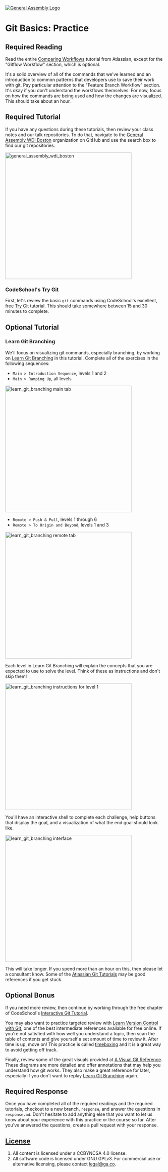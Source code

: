 [![General Assembly Logo](https://camo.githubusercontent.com/1a91b05b8f4d44b5bbfb83abac2b0996d8e26c92/687474703a2f2f692e696d6775722e636f6d2f6b6538555354712e706e67)](https://generalassemb.ly/education/web-development-immersive)

# Git Basics: Practice

## Required Reading

Read the entire [Comparing Workflows](https://www.atlassian.com/git/tutorials/comparing-workflows)
tutorial from Atlassian, except for the "Gitflow Workflow" section, which is
optional.

It's a solid overview of all of the commands that we've learned and an
introduction to common patterns that developers use to save their work with git.
Pay particular attention to the "Feature Branch Workflow" section. It's okay if
you don't understand the workflows themselves. For now, focus on how the
commands are being used and how the changes are visualized. This should take
about an hour.

## Required Tutorial

If you have any questions during these tutorials, then review your class notes
and our talk repositories. To do that, navigate to the [General Assembly WDI Boston](https://github.com/ga-wdi-boston)
organization on GitHub and use the search box to find our git repositories.

<img width="400"
     alt="general_assembly_wdi_boston"
     src="https://cloud.githubusercontent.com/assets/388761/10182069/3932739e-66ee-11e5-8763-aa99f76510bf.png">

### CodeSchool's Try Git

First, let's review the basic `git` commands using CodeSchool's excellent, free
[Try Git](https://try.github.io/levels/1/challenges/1) tutorial. This should
take somewhere between 15 and 30 minutes to complete.

## Optional Tutorial

### Learn Git Branching

We'll focus on visualizing git commands, especially branching, by working on
[Learn Git Branching](http://pcottle.github.io/learnGitBranching/) in this
tutorial. Complete all of the exercises in the following sequences:

-   `Main > Introduction Sequence`, levels 1 and 2
-   `Main > Ramping Up`, all levels

<img width="400"
     alt="learn_git_branching main tab"
     src="https://cloud.githubusercontent.com/assets/388761/15299488/96c89c52-1b72-11e6-8e4d-4ce2e4268822.png">

-   `Remote > Push & Pull`, levels 1 through 6
-   `Remote > To Origin and Beyond`, levels 1 and 3

<img width="400"
     alt="learn_git_branching remote tab"
     src="https://cloud.githubusercontent.com/assets/388761/15299518/c0362988-1b72-11e6-92fb-d33d1053a964.png">

Each level in Learn Git Branching will explain the concepts that you are
expected to use to solve the level. Think of these as instructions and don't
skip them!

<img width="400"
     alt="learn_git_branching instructions for level 1"
     src="https://cloud.githubusercontent.com/assets/388761/15299755/bf8f3b90-1b73-11e6-9325-cbbac378b46f.png">

You'll have an interactive shell to complete each challenge, help buttons that
display the goal, and a visualization of what the end goal should look like.

<img width="400"
     alt="learn_git_branching interface"
     src="https://cloud.githubusercontent.com/assets/388761/15299932/5b266254-1b74-11e6-930f-659a8583c111.png">

This will take longer. If you spend more than an hour on this, then please let a
consultant know. Some of the [Atlassian Git Tutorials](https://www.atlassian.com/git/tutorials/using-branches)
may be good references if you get stuck.

## Optional Bonus

If you need more review, then continue by working through the free chapter of
CodeSchool's [Interactive Git Tutorial](https://www.codeschool.com/courses/git-real).

You may also want to practice targeted review with [Learn Version Control with Git](http://www.git-tower.com/learn/git/ebook/),
one of the best intermediate references available for free online. If you're
not satisfied with how well you understand a topic, then scan the table of
contents and give yourself a set amount of time to review it. After time is up,
move on! This practice is called [timeboxing](https://en.wikipedia.org/wiki/Timeboxing)
and it is a great way to avoid getting off track.

Finally, review some of the great visuals provided at [A Visual Git Reference](http://marklodato.github.io/visual-git-guide/index-en.html).
These diagrams are more detailed and offer annotations that may help you
understand how git works. They also make a great reference for later,
especially if you don't want to replay [Learn Git Branching](http://pcottle.github.io/learnGitBranching/)
again.

## Required Response

Once you have completed all of the required readings and the required tutorials,
checkout to a new branch, `response`, and answer the questions in `response.md`.
Don't hesitate to add anything else that you want to let us know about your
experience with this practice or the course so far. After you've answered the
questions, create a pull request with your response.

## [License](LICENSE)

1.  All content is licensed under a CC­BY­NC­SA 4.0 license.
1.  All software code is licensed under GNU GPLv3. For commercial use or
    alternative licensing, please contact legal@ga.co.
